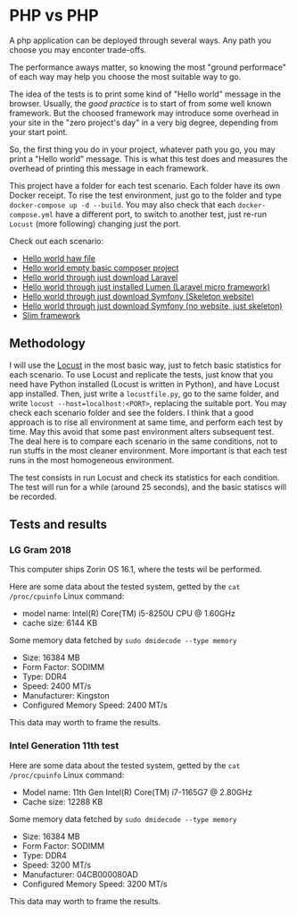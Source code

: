 # PHP vs PHP

A php application can be deployed through several ways. Any path you choose you may enconter trade-offs.

The performance aways matter, so knowing the most "ground performace" of each way may help you choose the most suitable way to go.

The idea of the tests is to print some kind of "Hello world" message in the browser. Usually, the *good practice* is to start of from some well known framework. But the choosed framework may introduce some overhead in your site in the "zero project's day" in a very big degree, depending from your start point.

So, the first thing you do in your project, whatever path you go, you may print a "Hello world" message. This is what this test does and measures the overhead of printing this message in each framework.

This project have a folder for each test scenario. Each folder have its own Docker receipt. To rise the test environment, just go to the folder and type `docker-compose up -d --build`. You may also check that each `docker-compose.yml` have a different port, to switch to another test, just re-run `Locust` (more following) changing just the port.

Check out each scenario:

* [Hello world haw file](hawfile/README.md)
* [Hello world empty basic composer project](basic_composer_project/README.md)
* [Hello world through just download Laravel](laravel/README.md)
* [Hello world through just installed Lumen (Laravel micro framework)](lumen/README.md)
* [Hello world through just download Symfony (Skeleton website)](symfony_website/README.md)
* [Hello world through just download Symfony (no website, just skeleton)](symfony_skeleton/README.md)
* [Slim framework](slim/README.md)

## Methodology

I will use the [Locust](https://locust.io/) in the most basic way, just to fetch basic statistics for each scenario. To use Locust and replicate the tests, just know that you need have Python installed (Locust is written in Python), and have Locust app installed. Then, just write a `locustfile.py`, go to the same folder, and write `locust --host=localhost:<PORT>`, replacing the suitable port. You may check each scenario folder and see the folders.
I think that a good approach is to rise all environment at same time, and perform each test by time. May this avoid that some past environment alters subsequent test. The deal here is to compare each scenario in the same conditions, not to run stuffs in the most cleaner environment. More important is that each test runs in the most homogeneous environment.

The test consists in run Locust and check its statistics for each condition. The test will run for a while (around 25 seconds), and the basic statiscs will be recorded.

## Tests and results

### LG Gram 2018

This computer ships Zorin OS 16.1, where the tests wil be performed.

Here are some data about the tested system, getted by the `cat /proc/cpuinfo` Linux command:

* model name: Intel(R) Core(TM) i5-8250U CPU @ 1.60GHz
* cache size: 6144 KB

Some memory data fetched by `sudo dmidecode --type memory`

* Size: 16384 MB
* Form Factor: SODIMM
* Type: DDR4
* Speed: 2400 MT/s
* Manufacturer: Kingston
* Configured Memory Speed: 2400 MT/s

This data may worth to frame the results.


### Intel Generation 11th test


Here are some data about the tested system, getted by the `cat /proc/cpuinfo` Linux command:

* Model name: 11th Gen Intel(R) Core(TM) i7-1165G7 @ 2.80GHz
* Cache size: 12288 KB

Some memory data fetched by `sudo dmidecode --type memory`

* Size: 16384 MB
* Form Factor: SODIMM
* Type: DDR4
* Speed: 3200 MT/s
* Manufacturer: 04CB000080AD
* Configured Memory Speed: 3200 MT/s

This data may worth to frame the results.



